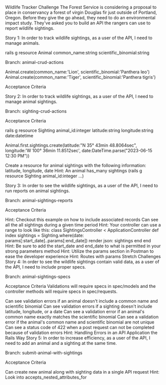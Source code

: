 Wildlife Tracker Challenge
The Forest Service is considering a proposal to place in conservancy a forest of virgin Douglas fir just outside of Portland, Oregon. Before they give the go ahead, they need to do an environmental impact study. They've asked you to build an API the rangers can use to report wildlife sightings.



Story 1: In order to track wildlife sightings, as a user of the API, I need to manage animals.

rails g resource Animal common_name:string scientific_binomial:string



Branch: animal-crud-actions

Animal.create(common_name:'Lion', scientific_binomial:'Panthera leo')
Animal.create(common_name:'Tiger', scientific_binomial:'Panthera tigris')


Acceptance Criteria
<!-- 
Create a resource for animal with the following information: common name and scientific binomial
Can see the data response of all the animals  -->
<!-- Can create a new animal in the database
Can update an existing animal in the database
Can remove an animal entry in the database -->
Story 2: In order to track wildlife sightings, as a user of the API, I need to manage animal sightings.

Branch: sighting-crud-actions

Acceptance Criteria

rails g resource Sighting animal_id:integer latitude:string longitude:string date:datetime

Animal.first.sightings.create(latitude:"N 35° 43min 48.8064sec", longitude:'W 100° 36min 11.8512sec', date:DateTime.parse("2023-06-15 12:30 PM"))





Create a resource for animal sightings with the following information: latitude, longitude, date
Hint: An animal has_many sightings (rails g resource Sighting animal_id:integer ...)
<!-- Hint: Date is written in Active Record as yyyy-mm-dd (“2022-07-28")
Can create a new animal sighting in the database
Can update an existing animal sighting in the database
Can remove an animal sighting in the database -->
Story 3: In order to see the wildlife sightings, as a user of the API, I need to run reports on animal sightings.

Branch: animal-sightings-reports

Acceptance Criteria

<!-- Can see one animal with all its associated sightings -->
Hint: Checkout this example on how to include associated records
Can see all the all sightings during a given time period
Hint: Your controller can use a range to look like this:
class SightingsController < ApplicationController
  def index
    sightings = Sighting.where(date: params[:start_date]..params[:end_date])
    render json: sightings
  end
end
Hint: Be sure to add the start_date and end_date to what is permitted in your strong parameters method
Hint: Utilize the params section in Postman to ease the developer experience
Hint: Routes with params
Stretch Challenges
Story 4: In order to see the wildlife sightings contain valid data, as a user of the API, I need to include proper specs.

Branch: animal-sightings-specs

Acceptance Criteria
Validations will require specs in spec/models and the controller methods will require specs in spec/requests.

Can see validation errors if an animal doesn't include a common name and scientific binomial
Can see validation errors if a sighting doesn't include latitude, longitude, or a date
Can see a validation error if an animal's common name exactly matches the scientific binomial
Can see a validation error if the animal's common name and scientific binomial are not unique
Can see a status code of 422 when a post request can not be completed because of validation errors
Hint: Handling Errors in an API Application the Rails Way
Story 5: In order to increase efficiency, as a user of the API, I need to add an animal and a sighting at the same time.

Branch: submit-animal-with-sightings

Acceptance Criteria

Can create new animal along with sighting data in a single API request
Hint: Look into accepts_nested_attributes_for
